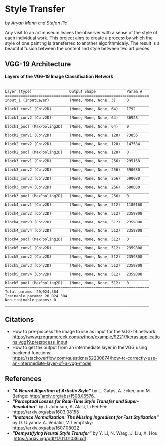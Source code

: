 # Style Transfer
*by Aryan Mann and Stefan Ilic*

Any visit to an art museum leaves the observer with a sense of the style of each individual work. This project aims to create a process by which the style of one painting is transferred to another algorithmically. The result is a beautiful fusion between the content and style between two art pieces.

## VGG-19 Architecture

#### Layers of the VGG-19 Image Classification Network
```
_________________________________________________________________
Layer (type)                 Output Shape              Param #
=================================================================
input_1 (InputLayer)         (None, None, None, 3)     0
_________________________________________________________________
block1_conv1 (Conv2D)        (None, None, None, 64)    1792
_________________________________________________________________
block1_conv2 (Conv2D)        (None, None, None, 64)    36928
_________________________________________________________________
block1_pool (MaxPooling2D)   (None, None, None, 64)    0
_________________________________________________________________
block2_conv1 (Conv2D)        (None, None, None, 128)   73856
_________________________________________________________________
block2_conv2 (Conv2D)        (None, None, None, 128)   147584
_________________________________________________________________
block2_pool (MaxPooling2D)   (None, None, None, 128)   0
_________________________________________________________________
block3_conv1 (Conv2D)        (None, None, None, 256)   295168
_________________________________________________________________
block3_conv2 (Conv2D)        (None, None, None, 256)   590080
_________________________________________________________________
block3_conv3 (Conv2D)        (None, None, None, 256)   590080
_________________________________________________________________
block3_conv4 (Conv2D)        (None, None, None, 256)   590080
_________________________________________________________________
block3_pool (MaxPooling2D)   (None, None, None, 256)   0
_________________________________________________________________
block4_conv1 (Conv2D)        (None, None, None, 512)   1180160
_________________________________________________________________
block4_conv2 (Conv2D)        (None, None, None, 512)   2359808
_________________________________________________________________
block4_conv3 (Conv2D)        (None, None, None, 512)   2359808
_________________________________________________________________
block4_conv4 (Conv2D)        (None, None, None, 512)   2359808
_________________________________________________________________
block4_pool (MaxPooling2D)   (None, None, None, 512)   0
_________________________________________________________________
block5_conv1 (Conv2D)        (None, None, None, 512)   2359808
_________________________________________________________________
block5_conv2 (Conv2D)        (None, None, None, 512)   2359808
_________________________________________________________________
block5_conv3 (Conv2D)        (None, None, None, 512)   2359808
_________________________________________________________________
block5_conv4 (Conv2D)        (None, None, None, 512)   2359808
_________________________________________________________________
block5_pool (MaxPooling2D)   (None, None, None, 512)   0
=================================================================
Total params: 20,024,384
Trainable params: 20,024,384
Non-trainable params: 0
_________________________________________________________________
```

## Citations
- How to pre-process the image to use as input for the VGG-19 network: https://www.programcreek.com/python/example/92217/keras.applications.vgg19.preprocess_input
- How to get the output from an intermediate layer in the VGG using backend functions: https://stackoverflow.com/questions/52230874/how-to-correctly-use-an-intermediate-layer-of-a-vgg-model 

## References 
- ***"A Neural Algorithm of Artistic Style"*** by L. Gatys, A. Ecker, and M. Bethge: http://arxiv.org/abs/1508.06576.
- ***"Perceptual Losses for Real-Time Style Transfer and Super-Resolution"*** by J. Johnson, A. Alahi, Li Fei-Fei: https://arxiv.org/abs/1603.08155
- ***"Instance Normalization: The Missing Ingredient for Fast Stylization"*** by D. Ulyanov, A. Vedaldi, V. Lempitsky: https://arxiv.org/abs/1607.08022
- ***"Demystifying Neural Style Transfer"*** by Y. Li, N. Wang, J. Liu, X. Hou
:https://arxiv.org/pdf/1701.01036.pdf
